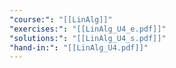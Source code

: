 ```yaml
---
"course:": "[[LinAlg]]"
"exercises:": "[[LinAlg_U4_e.pdf]]"
"solutions:": "[[LinAlg_U4_s.pdf]]"
"hand-in:": "[[LinAlg_U4.pdf]]"
---
```


